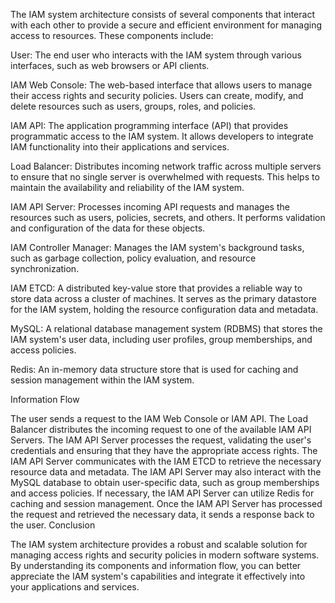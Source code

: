 The IAM system architecture consists of several components that interact with each other to provide a secure and efficient environment for managing access to resources. These components include:

User: The end user who interacts with the IAM system through various interfaces, such as web browsers or API clients.

IAM Web Console: The web-based interface that allows users to manage their access rights and security policies. Users can create, modify, and delete resources such as users, groups, roles, and policies.

IAM API: The application programming interface (API) that provides programmatic access to the IAM system. It allows developers to integrate IAM functionality into their applications and services.

Load Balancer: Distributes incoming network traffic across multiple servers to ensure that no single server is overwhelmed with requests. This helps to maintain the availability and reliability of the IAM system.

IAM API Server: Processes incoming API requests and manages the resources such as users, policies, secrets, and others. It performs validation and configuration of the data for these objects.

IAM Controller Manager: Manages the IAM system's background tasks, such as garbage collection, policy evaluation, and resource synchronization.

IAM ETCD: A distributed key-value store that provides a reliable way to store data across a cluster of machines. It serves as the primary datastore for the IAM system, holding the resource configuration data and metadata.

MySQL: A relational database management system (RDBMS) that stores the IAM system's user data, including user profiles, group memberships, and access policies.

Redis: An in-memory data structure store that is used for caching and session management within the IAM system.

Information Flow

The user sends a request to the IAM Web Console or IAM API.
The Load Balancer distributes the incoming request to one of the available IAM API Servers.
The IAM API Server processes the request, validating the user's credentials and ensuring that they have the appropriate access rights.
The IAM API Server communicates with the IAM ETCD to retrieve the necessary resource data and metadata.
The IAM API Server may also interact with the MySQL database to obtain user-specific data, such as group memberships and access policies.
If necessary, the IAM API Server can utilize Redis for caching and session management.
Once the IAM API Server has processed the request and retrieved the necessary data, it sends a response back to the user.
Conclusion

The IAM system architecture provides a robust and scalable solution for managing access rights and security policies in modern software systems. By understanding its components and information flow, you can better appreciate the IAM system's capabilities and integrate it effectively into your applications and services.
